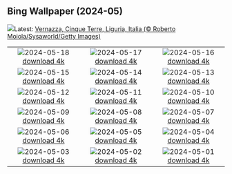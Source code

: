 ## Bing Wallpaper (2024-05)
![](https://www.bing.com/th?id=OHR.VernazzaItaly_IT-IT4901627475_UHD.jpg&w=1000)Latest: [Vernazza, Cinque Terre, Liguria, Italia (© Roberto Moiola/Sysaworld/Getty Images)](https://www.bing.com/th?id=OHR.VernazzaItaly_IT-IT4901627475_UHD.jpg)

|      |      |      |
| :----: | :----: | :----: |
|![](https://www.bing.com/th?id=OHR.MuseumWhale_IT-IT4738172799_UHD.jpg&pid=hp&w=384&h=216&rs=1&c=4)2024-05-18 [download 4k](https://www.bing.com/th?id=OHR.MuseumWhale_IT-IT4738172799_UHD.jpg)|![](https://www.bing.com/th?id=OHR.BergamoAlta_IT-IT3472701981_UHD.jpg&pid=hp&w=384&h=216&rs=1&c=4)2024-05-17 [download 4k](https://www.bing.com/th?id=OHR.BergamoAlta_IT-IT3472701981_UHD.jpg)|![](https://www.bing.com/th?id=OHR.DayOfLight_IT-IT0477712926_UHD.jpg&pid=hp&w=384&h=216&rs=1&c=4)2024-05-16 [download 4k](https://www.bing.com/th?id=OHR.DayOfLight_IT-IT0477712926_UHD.jpg)|
|![](https://www.bing.com/th?id=OHR.BlueCityIndia_IT-IT7121297677_UHD.jpg&pid=hp&w=384&h=216&rs=1&c=4)2024-05-15 [download 4k](https://www.bing.com/th?id=OHR.BlueCityIndia_IT-IT7121297677_UHD.jpg)|![](https://www.bing.com/th?id=OHR.CarlsbadNP_IT-IT7707347019_UHD.jpg&pid=hp&w=384&h=216&rs=1&c=4)2024-05-14 [download 4k](https://www.bing.com/th?id=OHR.CarlsbadNP_IT-IT7707347019_UHD.jpg)|![](https://www.bing.com/th?id=OHR.NamibiaCanyon_IT-IT9781699785_UHD.jpg&pid=hp&w=384&h=216&rs=1&c=4)2024-05-13 [download 4k](https://www.bing.com/th?id=OHR.NamibiaCanyon_IT-IT9781699785_UHD.jpg)|
|![](https://www.bing.com/th?id=OHR.BabyDolphinMom_IT-IT8782194786_UHD.jpg&pid=hp&w=384&h=216&rs=1&c=4)2024-05-12 [download 4k](https://www.bing.com/th?id=OHR.BabyDolphinMom_IT-IT8782194786_UHD.jpg)|![](https://www.bing.com/th?id=OHR.TexasIndigoBunting_IT-IT9364925475_UHD.jpg&pid=hp&w=384&h=216&rs=1&c=4)2024-05-11 [download 4k](https://www.bing.com/th?id=OHR.TexasIndigoBunting_IT-IT9364925475_UHD.jpg)|![](https://www.bing.com/th?id=OHR.MisoolRajaAmpat_IT-IT8362086795_UHD.jpg&pid=hp&w=384&h=216&rs=1&c=4)2024-05-10 [download 4k](https://www.bing.com/th?id=OHR.MisoolRajaAmpat_IT-IT8362086795_UHD.jpg)|
|![](https://www.bing.com/th?id=OHR.EmirganPark_IT-IT4111429731_UHD.jpg&pid=hp&w=384&h=216&rs=1&c=4)2024-05-09 [download 4k](https://www.bing.com/th?id=OHR.EmirganPark_IT-IT4111429731_UHD.jpg)|![](https://www.bing.com/th?id=OHR.PortMarseille_IT-IT2921013222_UHD.jpg&pid=hp&w=384&h=216&rs=1&c=4)2024-05-08 [download 4k](https://www.bing.com/th?id=OHR.PortMarseille_IT-IT2921013222_UHD.jpg)|![](https://www.bing.com/th?id=OHR.LaGeriaLanzarote_IT-IT5537790219_UHD.jpg&pid=hp&w=384&h=216&rs=1&c=4)2024-05-07 [download 4k](https://www.bing.com/th?id=OHR.LaGeriaLanzarote_IT-IT5537790219_UHD.jpg)|
|![](https://www.bing.com/th?id=OHR.JediMonastery_IT-IT4680145020_UHD.jpg&pid=hp&w=384&h=216&rs=1&c=4)2024-05-06 [download 4k](https://www.bing.com/th?id=OHR.JediMonastery_IT-IT4680145020_UHD.jpg)|![](https://www.bing.com/th?id=OHR.OrkneyStones_IT-IT2078101217_UHD.jpg&pid=hp&w=384&h=216&rs=1&c=4)2024-05-05 [download 4k](https://www.bing.com/th?id=OHR.OrkneyStones_IT-IT2078101217_UHD.jpg)|![](https://www.bing.com/th?id=OHR.GirodItalia2024_IT-IT9407204320_UHD.jpg&pid=hp&w=384&h=216&rs=1&c=4)2024-05-04 [download 4k](https://www.bing.com/th?id=OHR.GirodItalia2024_IT-IT9407204320_UHD.jpg)|
|![](https://www.bing.com/th?id=OHR.SonoranSpring_IT-IT9351993894_UHD.jpg&pid=hp&w=384&h=216&rs=1&c=4)2024-05-03 [download 4k](https://www.bing.com/th?id=OHR.SonoranSpring_IT-IT9351993894_UHD.jpg)|![](https://www.bing.com/th?id=OHR.CratersOfTheMoon_IT-IT8708957821_UHD.jpg&pid=hp&w=384&h=216&rs=1&c=4)2024-05-02 [download 4k](https://www.bing.com/th?id=OHR.CratersOfTheMoon_IT-IT8708957821_UHD.jpg)|![](https://www.bing.com/th?id=OHR.HawaiianLei_IT-IT8543155647_UHD.jpg&pid=hp&w=384&h=216&rs=1&c=4)2024-05-01 [download 4k](https://www.bing.com/th?id=OHR.HawaiianLei_IT-IT8543155647_UHD.jpg)|
